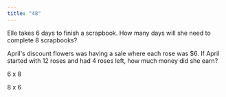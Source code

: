 ```yaml
---
title: "48"
---
```

Elle takes 6 days to finish a scrapbook. How many days will she need to complete 8 scrapbooks?

April's discount flowers was having a sale where each rose was $6. If April started with 12 roses and had 4 roses left, how much money did she earn?

6 x 8

8 x 6

